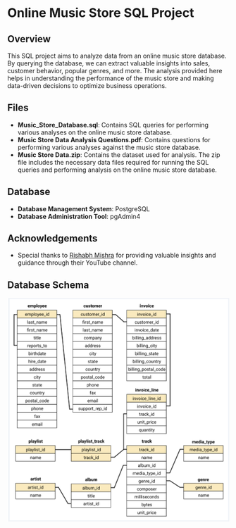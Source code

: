 # Online Music Store SQL Project

## Overview

This SQL project aims to analyze data from an online music store database. By querying the database, we can extract valuable insights into sales, customer behavior, popular genres, and more. The analysis provided here helps in understanding the performance of the music store and making data-driven decisions to optimize business operations.

## Files

- **Music_Store_Database.sql**: Contains SQL queries for performing various analyses on the online music store database.
- **Music Store Data Analysis Questions.pdf**: Contains questions for performing various analyses against the music store database.
- **Music Store Data.zip**: Contains the dataset used for analysis. The zip file includes the necessary data files required for running the SQL queries and performing analysis on the online music store database.
  
## Database

- **Database Management System**: PostgreSQL
- **Database Administration Tool**: pgAdmin4

## Acknowledgements

- Special thanks to [Rishabh Mishra](https://www.youtube.com/watch?v=VFIuIjswMKM&t=11s) for providing valuable insights and guidance through their YouTube channel.

## Database Schema

![Database Schema](schema_diagram.png)
